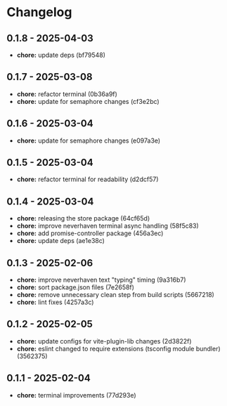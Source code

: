 # Changelog

## 0.1.8 - 2025-04-03

- __chore:__ update deps (bf79548)

## 0.1.7 - 2025-03-08

- __chore:__ refactor terminal (0b36a9f)
- __chore:__ update for semaphore changes (cf3e2bc)

## 0.1.6 - 2025-03-04

- __chore:__ update for semaphore changes (e097a3e)

## 0.1.5 - 2025-03-04

- __chore:__ refactor terminal for readability (d2dcf57)

## 0.1.4 - 2025-03-04

- __chore:__ releasing the store package (64cf65d)
- __chore:__ improve neverhaven terminal async handling (58f5c83)
- __chore:__ add promise-controller package (456a3ec)
- __chore:__ update deps (ae1e38c)

## 0.1.3 - 2025-02-06

- __chore:__ improve neverhaven text "typing" timing (9a316b7)
- __chore:__ sort package.json files (7e2658f)
- __chore:__ remove unnecessary clean step from build scripts (5667218)
- __chore:__ lint fixes (4257a3c)

## 0.1.2 - 2025-02-05

- __chore:__ update configs for vite-plugin-lib changes (2d3822f)
- __chore:__ eslint changed to require extensions (tsconfig module bundler) (3562375)

## 0.1.1 - 2025-02-04

- __chore:__ terminal improvements (77d293e)
